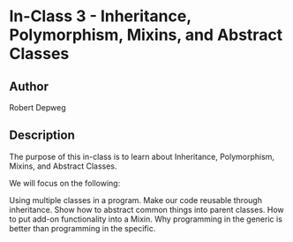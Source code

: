 # In-Class 3 - Inheritance, Polymorphism, Mixins, and Abstract Classes

## Author

Robert Depweg

## Description

The purpose of this in-class is to learn about Inheritance, Polymorphism, Mixins, and Abstract Classes.

We will focus on the following:

Using multiple classes in a program. Make our code reusable through inheritance. Show how to abstract common things into parent classes. How to put add-on functionality into a Mixin. Why programming in the generic is better than programming in the specific.
